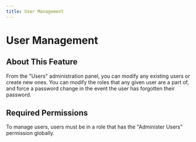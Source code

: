 ```yaml
---
title: User Management
---
```


# User Management

## About This Feature

From the "Users" administration panel, you can modify any existing users or create new ones. You can modify the roles that any given user are a part of, and force a password change in the event the user has forgotten their password.

## Required Permissions

To manage users, users must be in a role that has the "Administer Users" permission globally.